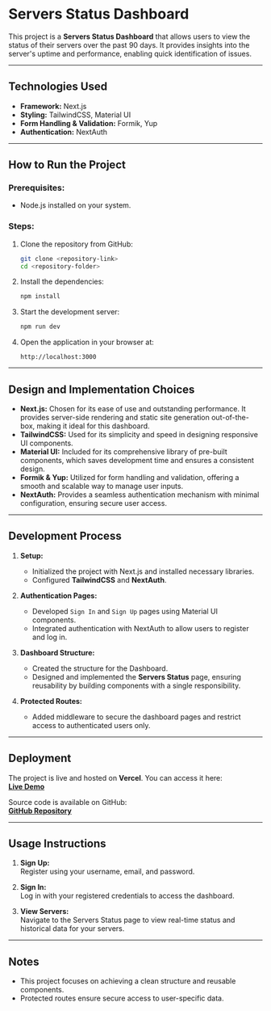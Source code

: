 # Servers Status Dashboard

This project is a **Servers Status Dashboard** that allows users to view the status of their servers over the past 90 days. It provides insights into the server's uptime and performance, enabling quick identification of issues.

---

## Technologies Used

- **Framework:** Next.js
- **Styling:** TailwindCSS, Material UI
- **Form Handling & Validation:** Formik, Yup
- **Authentication:** NextAuth

---

## How to Run the Project

### Prerequisites:

- Node.js installed on your system.

### Steps:

1. Clone the repository from GitHub:
   ```bash
   git clone <repository-link>
   cd <repository-folder>
   ```
2. Install the dependencies:
   ```bash
   npm install
   ```
3. Start the development server:
   ```bash
   npm run dev
   ```
4. Open the application in your browser at:
   ```text
   http://localhost:3000
   ```

---

## Design and Implementation Choices

- **Next.js:** Chosen for its ease of use and outstanding performance. It provides server-side rendering and static site generation out-of-the-box, making it ideal for this dashboard.
- **TailwindCSS:** Used for its simplicity and speed in designing responsive UI components.
- **Material UI:** Included for its comprehensive library of pre-built components, which saves development time and ensures a consistent design.
- **Formik & Yup:** Utilized for form handling and validation, offering a smooth and scalable way to manage user inputs.
- **NextAuth:** Provides a seamless authentication mechanism with minimal configuration, ensuring secure user access.

---

## Development Process

1. **Setup:**

   - Initialized the project with Next.js and installed necessary libraries.
   - Configured **TailwindCSS** and **NextAuth**.

2. **Authentication Pages:**

   - Developed `Sign In` and `Sign Up` pages using Material UI components.
   - Integrated authentication with NextAuth to allow users to register and log in.

3. **Dashboard Structure:**

   - Created the structure for the Dashboard.
   - Designed and implemented the **Servers Status** page, ensuring reusability by building components with a single responsibility.

4. **Protected Routes:**
   - Added middleware to secure the dashboard pages and restrict access to authenticated users only.

---

## Deployment

The project is live and hosted on **Vercel**. You can access it here:  
**[Live Demo](server-statusdashboard.vercel.app)**

Source code is available on GitHub:  
**[GitHub Repository](https://github.com/Hossamelshwwam/server-status-dashboard)**

---

## Usage Instructions

1. **Sign Up:**  
   Register using your username, email, and password.

2. **Sign In:**  
   Log in with your registered credentials to access the dashboard.

3. **View Servers:**  
   Navigate to the Servers Status page to view real-time status and historical data for your servers.

---

## Notes

- This project focuses on achieving a clean structure and reusable components.
- Protected routes ensure secure access to user-specific data.
